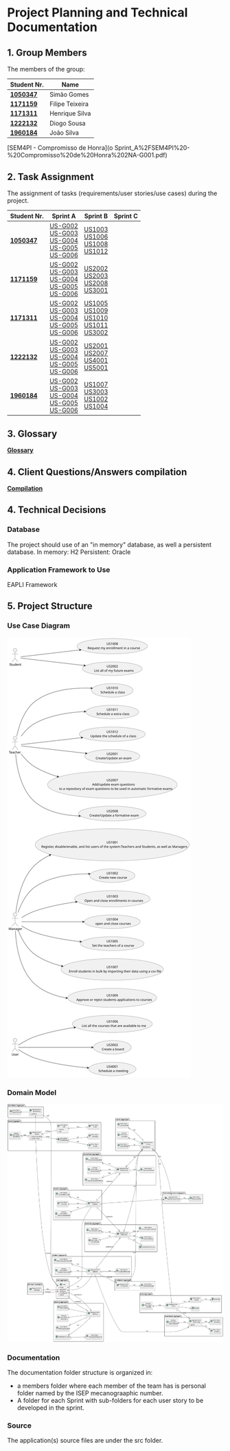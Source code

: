 # Project Planning and Technical Documentation

## 1. Group Members

The members of the group:

| Student Nr.                              | Name            |
|------------------------------------------|-----------------|
| **[1050347](members/1050347/readme.md)** | Simão Gomes     |
| **[1171159](members/1171159/readme.md)** | Filipe Teixeira |
| **[1171311](members/1171311/readme.md)** | Henrique Silva  |
| **[1222132](members/1222132/readme.md)** | Diogo Sousa     |
| **[1960184](members/1960184/readme.md)** | João Silva      |

[SEM4PI - Compromisso de Honra](o Sprint_A%2FSEM4PI%20-%20Compromisso%20de%20Honra%202NA-G001.pdf)

## 2. Task Assignment

The assignment of tasks (requirements/user stories/use cases) during the project.

| Student Nr.                              | Sprint A                                                                                                                                                                                                      | Sprint B                                                                                                                                                                                                            | Sprint C |
|------------------------------------------|---------------------------------------------------------------------------------------------------------------------------------------------------------------------------------------------------------------|---------------------------------------------------------------------------------------------------------------------------------------------------------------------------------------------------------------------|----------|
| **[1050347](members/1050347/readme.md)** | [US-G002](Sprint_A/us_g002/readme.md)<br>[US-G003](Sprint_A/us_g003/readme.md) <br>[US-G004](Sprint_A/us_g004/readme.md) <br>[US-G005](Sprint_A/us_g005/readme.md) <br>[US-G006](Sprint_A/us_g006/readme.md)  | [US1003](Sprint_B%2FUS1003%2Freadme.md)<br>[US1006](Sprint_B%2FUS1006%2Freadme.md)<br>[US1008](Sprint_B%2FUS1008%2Freadme.md)<br>[US1012](Sprint_B%2FUS1012%2Freadme.md)                                            |          |
| **[1171159](members/1171159/readme.md)** | [US-G002](Sprint_A/us_g002/readme.md)<br> [US-G003](Sprint_A/us_g003/readme.md) <br>[US-G004](Sprint_A/us_g004/readme.md)<br> [US-G005](Sprint_A/us_g005/readme.md) <br>[US-G006](Sprint_A/us_g006/readme.md) | [US2002](Sprint_B%2FUS2002%2Freadme.md)<br>[US2003](Sprint_B%2FUS2003%2Freadme.md)<br>[US2008](Sprint_B%2FUS2008%2Freadme.md)<br>[US3001](Sprint_B%2FUS3001%2Freadme.md)                                            |          |
| **[1171311](members/1171311/readme.md)** | [US-G002](Sprint_A/us_g002/readme.md)<br> [US-G003](Sprint_A/us_g003/readme.md) <br>[US-G004](Sprint_A/us_g004/readme.md) <br>[US-G005](Sprint_A/us_g005/readme.md) <br>[US-G006](Sprint_A/us_g006/readme.md) | [US1005](Sprint_B%2FUS1005%2Freadme.md)<br>[US1009](Sprint_B%2FUS1009%2Freadme.md)<br>[US1010](Sprint_B%2FUS1010%2Freadme.md)<br>[US1011](Sprint_B%2FUS1011%2Freadme.md)<br>[US3002](Sprint_B%2FUS3002%2Freadme.md) |          |
| **[1222132](members/1222132/readme.md)** | [US-G002](Sprint_A/us_g002/readme.md) <br>[US-G003](Sprint_A/us_g003/readme.md) <br>[US-G004](Sprint_A/us_g004/readme.md)<br> [US-G005](Sprint_A/us_g005/readme.md) <br>[US-G006](Sprint_A/us_g006/readme.md) | [US2001](Sprint_B%2FUS2001%2Freadme.md)<br>[US2007](Sprint_B%2FUS2007%2Freadme.md)<br>[US4001](Sprint_B%2FUS4001%2Freadme.md)<br>[US5001](Sprint_B%2FUS5001%2Freadme.md)                                            |          |
| **[1960184](members/1960184/readme.md)** | [US-G002](Sprint_A/us_g002/readme.md) <br>[US-G003](Sprint_A/us_g003/readme.md) <br>[US-G004](Sprint_A/us_g004/readme.md)<br> [US-G005](Sprint_A/us_g005/readme.md) <br>[US-G006](Sprint_A/us_g006/readme.md) | [US1007](Sprint_B%2FUS1007%2Freadme.md)<br>[US3003](Sprint_B%2FUS3003%2Freadme.md)<br>[US1002](Sprint_B%2FUS1002%2Freadme.md)<br>[US1004](Sprint_B%2FUS5001%2Freadme.md)                                            |          |

## 3. Glossary

**[Glossary](Glossary.md)**

## 4. Client Questions/Answers compilation

**[Compilation](ClientQuestions.md)**

## 4. Technical Decisions

### Database

The project should use of an "in memory" database, as well a persistent database.
In memory: H2
Persistent: Oracle

### Application Framework to Use

EAPLI Framework

## 5. Project Structure

### Use Case Diagram

![Use_Case_Diagram.svg](Use_Case_Diagram.svg)

### Domain Model

![Domain_Model.svg](Sprint_A/us_g002/Domain_Model.svg)

### Documentation

The documentation folder structure is organized in:

* a members folder where each member of the team has is personal folder named by the ISEP mecanograaphic number.
* A folder for each Sprint with sub-folders for each user story to be developed in the sprint.

### Source

The application(s) source files are under the src folder.